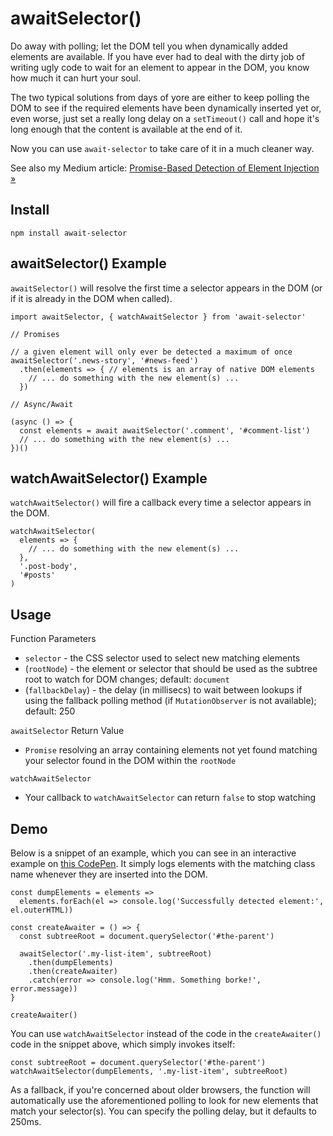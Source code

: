 # awaitSelector()

Do away with polling; let the DOM tell you when dynamically added elements are available. If you have ever had to deal with the dirty job of writing ugly code to wait for an element to appear in the DOM, you know how much it can hurt your soul.

The two typical solutions from days of yore are either to keep polling the DOM to see if the required elements have been dynamically inserted yet or, even worse, just set a really long delay on a `setTimeout()` call and hope it's long enough that the content is available at the end of it.

Now you can use `await-selector` to take care of it in a much cleaner way.

See also my Medium article: [Promise-Based Detection of Element Injection &raquo;](https://hackernoon.com/promise-based-detection-of-element-injection-94bc12e33966)

## Install

`npm install await-selector`

## awaitSelector() Example

`awaitSelector()` will resolve the first time a selector appears in the DOM (or if it is already in the DOM when called).

```
import awaitSelector, { watchAwaitSelector } from 'await-selector'

// Promises

// a given element will only ever be detected a maximum of once
awaitSelector('.news-story', '#news-feed')
  .then(elements => { // elements is an array of native DOM elements
    // ... do something with the new element(s) ...
  })

// Async/Await

(async () => {
  const elements = await awaitSelector('.comment', '#comment-list')
  // ... do something with the new element(s) ...
})()
```

## watchAwaitSelector() Example

`watchAwaitSelector()` will fire a callback every time a selector appears in the DOM.

```
watchAwaitSelector(
  elements => {
    // ... do something with the new element(s) ...
  },
  '.post-body',
  '#posts'
)
```

## Usage

Function Parameters
* `selector` - the CSS selector used to select new matching elements
* (`rootNode`) - the element or selector that should be used as the subtree root to watch for DOM changes; default: `document`
* (`fallbackDelay`) - the delay (in millisecs) to wait between lookups if using the fallback polling method (if `MutationObserver` is not available); default: 250

`awaitSelector` Return Value
* `Promise` resolving an array containing elements not yet found matching your selector found in the DOM within the `rootNode`

`watchAwaitSelector`
* Your callback to `watchAwaitSelector` can return `false` to stop watching

## Demo

Below is a snippet of an example, which you can see in an interactive example on [this CodePen](https://codepen.io/rommelsantor/pen/ZyWPWa?editors=0011). It simply logs elements with the matching class name whenever they are inserted into the DOM.

```
const dumpElements = elements =>
  elements.forEach(el => console.log('Successfully detected element:', el.outerHTML))

const createAwaiter = () => {
  const subtreeRoot = document.querySelector('#the-parent')
  
  awaitSelector('.my-list-item', subtreeRoot)
    .then(dumpElements)
    .then(createAwaiter)
    .catch(error => console.log('Hmm. Something borke!', error.message))
}

createAwaiter()
```

You can use `watchAwaitSelector` instead of the code in the `createAwaiter()` code in the snippet above, which simply invokes itself:

```
const subtreeRoot = document.querySelector('#the-parent')
watchAwaitSelector(dumpElements, '.my-list-item', subtreeRoot)
```

As a fallback, if you're concerned about older browsers, the function will automatically use the aforementioned polling to look for new elements that match your selector(s). You can specify the polling delay, but it defaults to 250ms.
